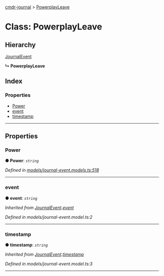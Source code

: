 [cmdr-journal](../README.md) > [PowerplayLeave](../classes/powerplayleave.md)



# Class: PowerplayLeave

## Hierarchy


 [JournalEvent](journalevent.md)

**↳ PowerplayLeave**







## Index

### Properties

* [Power](powerplayleave.md#power)
* [event](powerplayleave.md#event)
* [timestamp](powerplayleave.md#timestamp)



---
## Properties
<a id="power"></a>

###  Power

**●  Power**:  *`string`* 

*Defined in [models/journal-event.models.ts:518](https://github.com/chrisbruford/cmdr-journal/blob/52f6f4c/src/models/journal-event.models.ts#L518)*





___

<a id="event"></a>

###  event

**●  event**:  *`string`* 

*Inherited from [JournalEvent](journalevent.md).[event](journalevent.md#event)*

*Defined in models/journal-event.model.ts:2*





___

<a id="timestamp"></a>

###  timestamp

**●  timestamp**:  *`string`* 

*Inherited from [JournalEvent](journalevent.md).[timestamp](journalevent.md#timestamp)*

*Defined in models/journal-event.model.ts:3*





___


